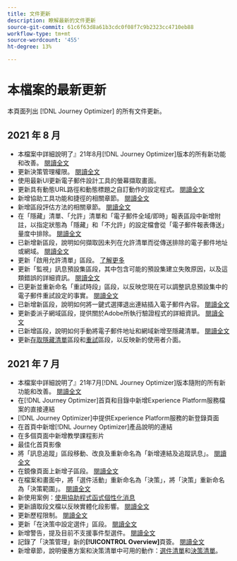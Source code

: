 ```yaml
---
title: 文件更新
description: 瞭解最新的文件更新
source-git-commit: 61c6f63d8a61b3cdc0f08f7c9b2323cc4710eb88
workflow-type: tm+mt
source-wordcount: '455'
ht-degree: 13%

---
```



# 本檔案的最新更新

本頁面列出 [!DNL Journey Optimizer] 的所有文件更新。

## 2021 年 8 月

* 本檔案中詳細說明了』21年8月[!DNL Journey Optimizer]版本的所有新功能和改善。 [閱讀全文](release-notes.md)
* 更新決策管理權限。 [閱讀全文](administration/ootb-product-profiles.md)
* 使用最新UI更新電子郵件設計工具的螢幕擷取畫面。
* 更新具有動態URL路徑和動態標題之自訂動作的設定程式。 [閱讀全文](action/about-custom-action-configuration.md#url-configuration)
* 新增協助工具功能和捷徑的相關章節。 [閱讀全文](user-interface.md#accessibility)
* 新增區段評估方法的相關章節。 [閱讀全文](segment/about-segments.md#evaluation-method-in-journey-optimizer)
* 在「隱藏」清單、「允許」清單和「電子郵件全域/即時」報表區段中新增附註，以指定狀態為「隱藏」和「不允許」的設定檔會從「電子郵件報表傳送」量度中排除。 [閱讀全文](reports/email-global-report.md)
* 已新增新區段，說明如何擷取因未列在允許清單而從傳送排除的電子郵件地址或網域。 [閱讀全文](allow-list.md#reporting)
* 更新「啟用允許清單」區段。 [了解更多](allow-list.md#enable-allow-list)
* 更新「監視」訊息預設集區段，其中包含可能的預設集建立失敗原因，以及這類錯誤的詳細資訊。 [閱讀全文](configuration/message-presets.md#monitor-message-presets)
* 已更新並重新命名「重試時段」區段，以反映您現在可以調整訊息預設集中的電子郵件重試設定的事實。 [閱讀全文](configuration/retries.md#retry-duration)
* 已新增新區段，說明如何將一鍵式選擇退出連結插入電子郵件內容。 [閱讀全文](message-tracking.md#one-click-opt-out-link)
* 更新委派子網域區段，提供關於Adobe所執行驗證程式的詳細資訊。 [閱讀全文](configuration/delegate-subdomain.md#subdomain-validation)
* 已新增區段，說明如何手動將電子郵件地址和網域新增至隱藏清單。 [閱讀全文](configuration/manage-suppression-list.md#add-addresses-and-domains)
* 更新[存取隱藏清單](configuration/manage-suppression-list.md#access-suppression-list)區段和[重試](configuration/retries.md)區段，以反映新的使用者介面。


## 2021 年 7 月

* 本檔案中詳細說明了』21年7月[!DNL Journey Optimizer]版本隨附的所有新功能和改善。 [閱讀全文](release-notes.md)
* 在[!DNL Journey Optimizer]首頁和目錄中新增Experience Platform服務檔案的直接連結
* [!DNL Journey Optimizer]中提供Experience Platform服務的新登錄頁面
* 在首頁中新增[!DNL Journey Optimizer]產品說明的連結
* 在多個頁面中新增教學課程影片
* 最佳化首頁影像
* 將「訊息追蹤」區段移動、改良及重新命名為「新增連結及追蹤訊息」。 [閱讀全文](message-tracking.md)
* 在鏡像頁面上新增子區段。 [閱讀全文](message-tracking.md#mirror-page)
* 在檔案和畫面中，將「選件活動」重新命名為「決策」，將「決策」重新命名為「決策範圍」。 [閱讀全文](offers/get-started/starting-offer-decisioning.md)
* 新使用案例：[使用協助程式函式個性化消息](personalization/personalization-use-case-helper-functions.md)
* 更新讀取段文檔以反映實體化段影響。 [閱讀全文](building-journeys/read-segment.md)
* 更新歷程限制。 [閱讀全文](building-journeys/limitations.md)
* 更新「在決策中設定選件」區段。 [閱讀全文](offers/offer-activities/configure-offer-selection.md)
* 新增警告，提及目前不支援事件型選件。 [閱讀全文](offers/offer-library/creating-personalized-offers.md#eligibility)
* 記錄了「決策管理」新的&#x200B;**[!UICONTROL Overview]**&#x200B;頁簽。 [閱讀全文](offers/get-started/user-interface.md#overview)
* 新增章節，說明優惠方案和決策清單中可用的動作：[選件清單](offers/offer-library/creating-personalized-offers.md#offer-list)和[決策清單](offers/offer-activities/create-offer-activities.md#decision-list)。
